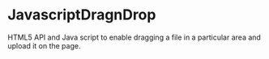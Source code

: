 # JavascriptDragnDrop
HTML5 API and Java script to enable dragging a file in a particular area and upload it on the page.
